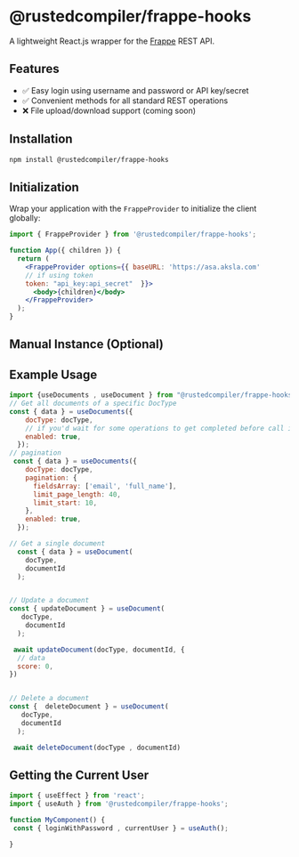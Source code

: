 
# @rustedcompiler/frappe-hooks

A lightweight React.js wrapper for the [Frappe](https://docs.frappe.io/framework/user/en/api/rest) REST API.

## Features

- ✅ Easy login using username and password or API key/secret  
- ✅ Convenient methods for all standard REST operations  
- ❌ File upload/download support (coming soon)

## Installation

```bash
npm install @rustedcompiler/frappe-hooks
```

## Initialization

Wrap your application with the `FrappeProvider` to initialize the client globally:

```jsx
import { FrappeProvider } from '@rustedcompiler/frappe-hooks';

function App({ children }) {
  return (
    <FrappeProvider options={{ baseURL: 'https://asa.aksla.com'   
    // if using token 
    token: "api_key:api_secret"  }}>
      <body>{children}</body>
    </FrappeProvider>
  );
}
```

## Manual Instance (Optional)



## Example Usage

```jsx
import {useDocuments , useDocument } from "@rustedcompiler/frappe-hooks"
// Get all documents of a specific DocType
const { data } = useDocuments({
    docType: docType,
    // if you'd wait for some operations to get completed before call it 
    enabled: true,
  });
// pagination 
 const { data } = useDocuments({
    docType: docType,
    pagination: {
      fieldsArray: ['email', 'full_name'],
      limit_page_length: 40,
      limit_start: 10,
    },
    enabled: true,
  });

// Get a single document
  const { data } = useDocument(
    docType,
    documentId
  );


// Update a document
const { updateDocument } = useDocument(
   docType,
    documentId
  );

 await updateDocument(docType, documentId, {
  // data
  score: 0,
})


// Delete a document
const {  deleteDocument } = useDocument(
   docType,
   documentId
  );

 await deleteDocument(docType , documentId)
```

## Getting the Current User

```jsx
import { useEffect } from 'react';
import { useAuth } from '@rustedcompiler/frappe-hooks';

function MyComponent() {
 const { loginWithPassword , currentUser } = useAuth();

}
```
